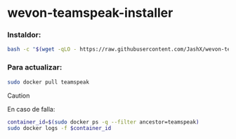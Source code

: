 # wevon-teamspeak-installer

### Instaldor:

```sh
bash -c "$(wget -qLO - https://raw.githubusercontent.com/JashX/wevon-teamspeak-installer/main/el-instalador.sh)"
```


### Para actualizar:
```sh
sudo docker pull teamspeak
```


> [!CAUTION]
> En caso de falla:
> ```sh
> container_id=$(sudo docker ps -q --filter ancestor=teamspeak)
> sudo docker logs -f $container_id
> ```